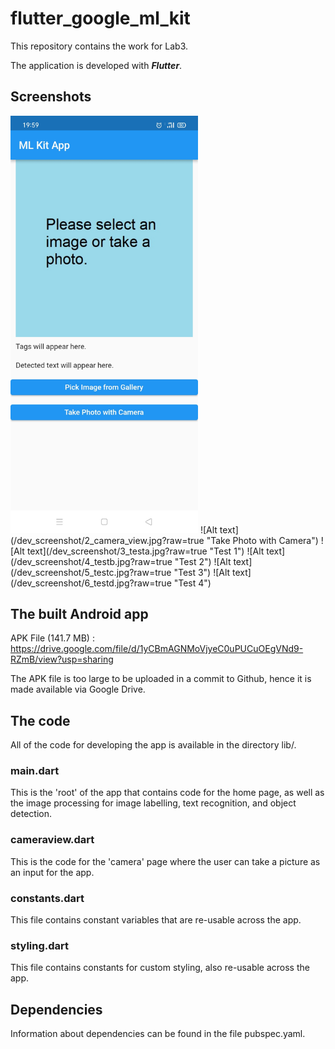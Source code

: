 # flutter_google_ml_kit

This repository contains the work for Lab3.

The application is developed with ***Flutter***.

## Screenshots

<img src="/dev_screenshot/1_initial_page.jpg?raw=true" alt="Initial State" width="300"/>
![Alt text](/dev_screenshot/2_camera_view.jpg?raw=true "Take Photo with Camera")
![Alt text](/dev_screenshot/3_testa.jpg?raw=true "Test 1")
![Alt text](/dev_screenshot/4_testb.jpg?raw=true "Test 2")
![Alt text](/dev_screenshot/5_testc.jpg?raw=true "Test 3")
![Alt text](/dev_screenshot/6_testd.jpg?raw=true "Test 4")

## The built Android app

APK File (141.7 MB) : https://drive.google.com/file/d/1yCBmAGNMoVjyeC0uPUCuOEgVNd9-RZmB/view?usp=sharing

The APK file is too large to be uploaded in a commit to Github, hence it is made available via Google Drive.

## The code

All of the code for developing the app is available in the directory lib/.

### main.dart

This is the 'root' of the app that contains code for the home page, as well as the image processing for image labelling, text recognition, and object detection.

### cameraview.dart

This is the code for the 'camera' page where the user can take a picture as an input for the app.

### constants.dart

This file contains constant variables that are re-usable across the app.

### styling.dart

This file contains constants for custom styling, also re-usable across the app.

## Dependencies

Information about dependencies can be found in the file pubspec.yaml.

